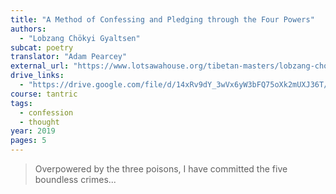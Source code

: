 ```yaml
---
title: "A Method of Confessing and Pledging through the Four Powers"
authors:
  - "Lobzang Chökyi Gyaltsen"
subcat: poetry
translator: "Adam Pearcey"
external_url: "https://www.lotsawahouse.org/tibetan-masters/lobzang-chokyi-gyaltsen/four-powers-confession"
drive_links:
  - "https://drive.google.com/file/d/14xRv9dY_3wVx6yW3bFQ75oXk2mUXJ36T/view?usp=drivesdk"
course: tantric
tags:
  - confession
  - thought
year: 2019
pages: 5
---
```


> Overpowered by the three poisons, I have committed the five boundless crimes...
